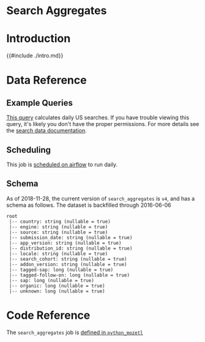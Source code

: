 # Search Aggregates

<!-- toc -->

# Introduction

{{#include ./intro.md}}

# Data Reference

## Example Queries

[This query](https://sql.telemetry.mozilla.org/queries/51140/source)
calculates daily US searches.
If you have trouble viewing this query,
it's likely you don't have the proper permissions.
For more details see the [search data documentation].


## Scheduling

This job is
[scheduled on airflow](https://github.com/mozilla/telemetry-airflow/blob/master/dags/main_summary.py#L135)
to run daily.

## Schema

As of 2018-11-28,
the current version of `search_aggregates` is `v4`,
and has a schema as follows.
The dataset is backfilled through 2016-06-06

```
root
 |-- country: string (nullable = true)
 |-- engine: string (nullable = true)
 |-- source: string (nullable = true)
 |-- submission_date: string (nullable = true)
 |-- app_version: string (nullable = true)
 |-- distribution_id: string (nullable = true)
 |-- locale: string (nullable = true)
 |-- search_cohort: string (nullable = true)
 |-- addon_version: string (nullable = true)
 |-- tagged-sap: long (nullable = true)
 |-- tagged-follow-on: long (nullable = true)
 |-- sap: long (nullable = true)
 |-- organic: long (nullable = true)
 |-- unknown: long (nullable = true)
```

# Code Reference

The `search_aggregates` job is
[defined in `python_mozetl`](https://github.com/mozilla/python_mozetl/blob/master/mozetl/search/aggregates.py)


[search data documentation]: ../../search.md
